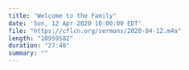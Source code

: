 ```yaml
---
title: "Welcome to the Family"
date: 'Sun, 12 Apr 2020 10:00:00 EDT'
file: "https://cflcn.org/sermons/2020-04-12.m4a"
length: "10959582"
duration: "27:40"
summary: ""
---
```

